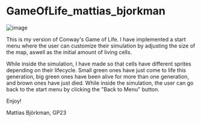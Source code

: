 # GameOfLife_mattias_bjorkman

![image](https://github.com/LilTju/GameOfLife_mattias_bjorkman/assets/142992945/2574e5de-ffae-46be-9ad7-13ed4ff69d09)

This is my version of Conway's Game of Life. I have implemented a start menu where the user can 
customize their simulation by adjusting the size of the map, aswell as the initial amount of 
living cells.

While inside the simulation, I have made so that cells have different sprites depending on 
their lifecycle. Small green ones have just come to life this generation, big green ones have 
been alive for more than one generation, and brown ones have just died. While inside the simulation, 
the user can go back to the start menu by clicking the "Back to Menu" button.

Enjoy!

Mattias Björkman, GP23
